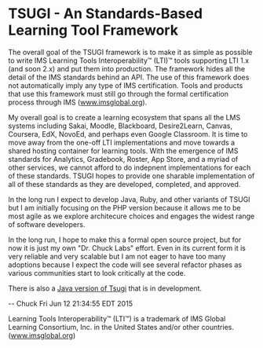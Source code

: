 TSUGI - An Standards-Based Learning Tool Framework
==================================================

The overall goal of the TSUGI framework is to make it as simple
as possible to write
IMS Learning Tools Interoperability™ (LTI)™ tools supporting
LTI 1.x (and soon 2.x) and put them
into production.   The framework hides all the detail of the
IMS standards behind an API. The use of this framework does
not automatically imply any type of IMS certification.  Tools and
products that use this framework must still go through the formal
certification process through IMS (www.imsglobal.org).

My overall goal is to create a learning ecosystem that spans all
the LMS systems including Sakai, Moodle, Blackboard, Desire2Learn,
Canvas, Coursera, EdX, NovoEd, and perhaps even Google Classroom.
It is time to move away from the one-off LTI implementations and
move towards a shared hosting container for learning tools.  With the
emergence of IMS standards for Analytics, Gradebook, Roster,
App Store, and a myriad of other services, we cannot afford to
do indepnent implementations for each of these standards.  TSUGI
hopes to provide one sharable implementation of all of these
standards as they are developed, completed, and approved.

In the long run I expect to develop Java, Ruby, and other variants
of TSUGI but I am initially focusing on the PHP version because
it allows me to be most agile as we explore architecure choices
and engages the widest range of software developers.

In the long run, I hope to make this a formal open source project,
but for now it is just my own "Dr. Chuck Labs" effort.
Even in its current form it is very reliable and very scalable
but I am not eager to have too many adoptions because I expect the code
will see several refactor phases as various communities start to
look critically at the code.

There is also a 
[Java version of Tsugi](https://github.com/csev/tsugi-java-servlet) 
that is in development.

\-- Chuck
Fri Jun 12 21:34:55 EDT 2015

Learning Tools Interoperability™ (LTI™) is a
trademark of IMS Global Learning Consortium, Inc. in
the United States and/or other countries. (www.imsglobal.org)


